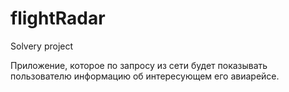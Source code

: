 # flightRadar
Solvery project

Приложение, которое по запросу из сети будет показывать пользователю информацию об интересующем его авиарейсе.

